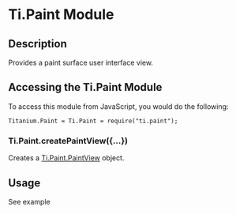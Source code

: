 # Ti.Paint Module

## Description

Provides a paint surface user interface view.

## Accessing the Ti.Paint Module

To access this module from JavaScript, you would do the following:

	Titanium.Paint = Ti.Paint = require("ti.paint");

### Ti.Paint.createPaintView({...})

Creates a [Ti.Paint.PaintView][] object.

## Usage

See example

[Ti.Paint.PaintView]: paintView.html